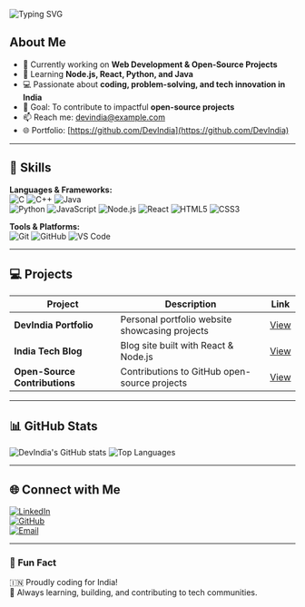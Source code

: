 
![Typing SVG](https://readme-typing-svg.herokuapp.com?font=Fira+Code&size=24&pause=1000&color=00FF00&width=500&lines=Hi,+I'm+Benaka+Prasad;Full+Stack+Developer;Passionate+about+coding+and+open-source)


## About Me
- 🔭 Currently working on **Web Development & Open-Source Projects**  
- 🌱 Learning **Node.js, React, Python, and Java**  
- 💻 Passionate about **coding, problem-solving, and tech innovation in India**  
- 🎯 Goal: To contribute to impactful **open-source projects**  
- 📫 Reach me: [devindia@example.com](mailto:devindia@example.com)  
- 🌐 Portfolio: [https://github.com/DevIndia](https://github.com/DevIndia)

---

## 🚀 Skills

**Languages & Frameworks:**  
![C](https://img.shields.io/badge/-C-555555?style=flat&logo=c) 
![C++](https://img.shields.io/badge/-C++-00599C?style=flat&logo=c%2B%2B) 
![Java](https://img.shields.io/badge/-Java-007396?style=flat&logo=java)  
![Python](https://img.shields.io/badge/-Python-333333?style=flat&logo=python)
![JavaScript](https://img.shields.io/badge/-JavaScript-F7DF1E?style=flat&logo=javascript)
![Node.js](https://img.shields.io/badge/-Node.js-339933?style=flat&logo=node.js)
![React](https://img.shields.io/badge/-React-61DAFB?style=flat&logo=react)
![HTML5](https://img.shields.io/badge/-HTML5-E34F26?style=flat&logo=html5)
![CSS3](https://img.shields.io/badge/-CSS3-1572B6?style=flat&logo=css3)

**Tools & Platforms:**  
![Git](https://img.shields.io/badge/-Git-F05032?style=flat&logo=git)
![GitHub](https://img.shields.io/badge/-GitHub-181717?style=flat&logo=github)
![VS Code](https://img.shields.io/badge/-VS%20Code-007ACC?style=flat&logo=visual-studio-code)

---

## 💻 Projects
| Project | Description | Link |
|---------|-------------|------|
| **DevIndia Portfolio** | Personal portfolio website showcasing projects | [View](https://github.com/DevIndia/portfolio) |
| **India Tech Blog** | Blog site built with React & Node.js | [View](https://github.com/DevIndia/india-tech-blog) |
| **Open-Source Contributions** | Contributions to GitHub open-source projects | [View](https://github.com/DevIndia) |

---

## 📊 GitHub Stats
![DevIndia's GitHub stats](https://github-readme-stats.vercel.app/api?username=DevIndia&show_icons=true&theme=radical)
![Top Languages](https://github-readme-stats.vercel.app/api/top-langs/?username=DevIndia&layout=compact&theme=radical)

---

## 🌐 Connect with Me
[![LinkedIn](https://img.shields.io/badge/-LinkedIn-0077B5?style=flat&logo=linkedin)](https://www.linkedin.com/in/Benakaprasad)  
[![GitHub](https://img.shields.io/badge/-GitHub-181717?style=flat&logo=github)](https://github.com/Benakaprasad)  
[![Email](https://img.shields.io/badge/-Email-D14836?style=flat&logo=gmail)](benakaprasadm@gmail.com)  

---

### 🎉 Fun Fact
🇮🇳 Proudly coding for India!  
🌟 Always learning, building, and contributing to tech communities.
